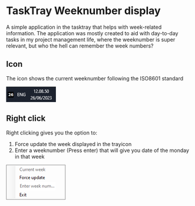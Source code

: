 # TaskTray Weeknumber display
A simple application in the tasktray that helps with week-related information. The application was mostly created to aid with day-to-day tasks in my project management life, where the weeknumber is super relevant, but who the hell can remember the week numbers? 
## Icon
The icon shows the current weeknumber following the ISO8601 standard

![Icon](./Images/TaskTray_icon.png)

## Right click
Right clicking gives you the option to:

1. Force update the week displayed in the trayicon
2. Enter a weeknumber (Press enter) that will give you date of the monday in that week

![Rightclick](./Images/Tasktray_rightclick.png)
